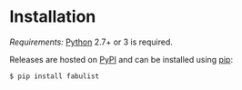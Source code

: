 # Installation

*Requirements:* [Python](https://www.python.org/downloads/) 2.7+ or 3 is required.

Releases are hosted on [PyPI](https://pypi.python.org/pypi/fabulist) and can
be installed using [pip](http://www.pip-installer.org/):

	$ pip install fabulist
